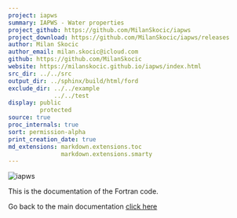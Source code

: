 ```yaml
---
project: iapws
summary: IAPWS - Water properties
project_github: https://github.com/MilanSkocic/iapws
project_download: https://github.com/MilanSkocic/iapws/releases
author: Milan Skocic
author_email: milan.skocic@icloud.com
github: https://github.com/MilanSkocic
website: https://milanskocic.github.io/iapws/index.html
src_dir: ../../src
output_dir: ../sphinx/build/html/ford
exclude_dir: ../../example
             ../../test
display: public
         protected
source: true
proc_internals: true
sort: permission-alpha
print_creation_date: true
md_extensions: markdown.extensions.toc
               markdown.extensions.smarty
---
```


![iapws](../../../../../media/logo-iapws.png)

This is the documentation of the Fortran code. 

Go back to the main documentation [click here](../api/index.html)

